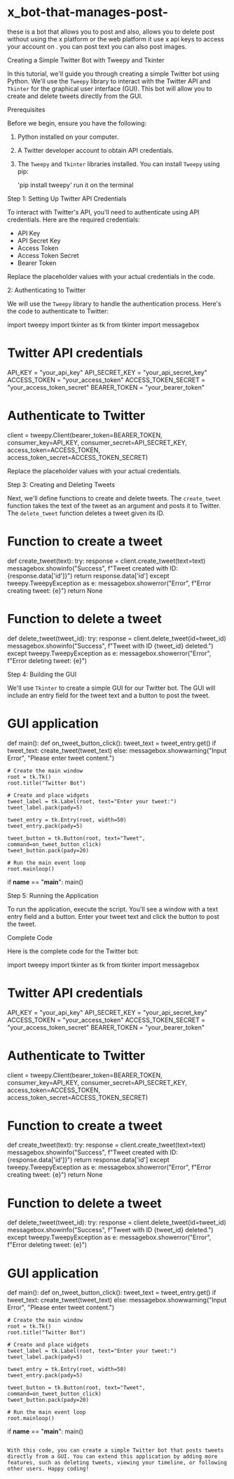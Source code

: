 # x_bot-that-manages-post-
these is a bot that allows you to post and also, allows you to delete post without using the x platform or the web platform it use x api keys to access your account on . you can post text you can also post images.

 Creating a Simple Twitter Bot with Tweepy and Tkinter

In this tutorial, we'll guide you through creating a simple Twitter bot using Python. We'll use the `Tweepy` library to interact with the Twitter API and `Tkinter` for the graphical user interface (GUI). This bot will allow you to create and delete tweets directly from the GUI.

Prerequisites

Before we begin, ensure you have the following:

1. Python installed on your computer.
2. A Twitter developer account to obtain API credentials.
3. The `Tweepy` and `Tkinter` libraries installed. You can install `Tweepy` using pip:
   
    'pip install tweepy'
   run it on the terminal
    

 Step 1: Setting Up Twitter API Credentials

To interact with Twitter's API, you'll need to authenticate using API credentials. Here are the required credentials:

- API Key
- API Secret Key
- Access Token
- Access Token Secret
- Bearer Token

Replace the placeholder values with your actual credentials in the code.

 2: Authenticating to Twitter

We will use the `Tweepy` library to handle the authentication process. Here's the code to authenticate to Twitter:


import tweepy
import tkinter as tk
from tkinter import messagebox

# Twitter API credentials
API_KEY = "your_api_key"
API_SECRET_KEY = "your_api_secret_key"
ACCESS_TOKEN = "your_access_token"
ACCESS_TOKEN_SECRET = "your_access_token_secret"
BEARER_TOKEN = "your_bearer_token"

# Authenticate to Twitter
client = tweepy.Client(bearer_token=BEARER_TOKEN,
                       consumer_key=API_KEY,
                       consumer_secret=API_SECRET_KEY,
                       access_token=ACCESS_TOKEN,
                       access_token_secret=ACCESS_TOKEN_SECRET)


Replace the placeholder values with your actual credentials.

Step 3: Creating and Deleting Tweets

Next, we'll define functions to create and delete tweets. The `create_tweet` function takes the text of the tweet as an argument and posts it to Twitter. The `delete_tweet` function deletes a tweet given its ID.


# Function to create a tweet
def create_tweet(text):
    try:
        response = client.create_tweet(text=text)
        messagebox.showinfo("Success", f"Tweet created with ID: {response.data['id']}")
        return response.data['id']
    except tweepy.TweepyException as e:
        messagebox.showerror("Error", f"Error creating tweet: {e}")
        return None

# Function to delete a tweet
def delete_tweet(tweet_id):
    try:
        response = client.delete_tweet(id=tweet_id)
        messagebox.showinfo("Success", f"Tweet with ID {tweet_id} deleted.")
    except tweepy.TweepyException as e:
        messagebox.showerror("Error", f"Error deleting tweet: {e}")


 Step 4: Building the GUI

We'll use `Tkinter` to create a simple GUI for our Twitter bot. The GUI will include an entry field for the tweet text and a button to post the tweet.


# GUI application
def main():
    def on_tweet_button_click():
        tweet_text = tweet_entry.get()
        if tweet_text:
            create_tweet(tweet_text)
        else:
            messagebox.showwarning("Input Error", "Please enter tweet content.")

    # Create the main window
    root = tk.Tk()
    root.title("Twitter Bot")

    # Create and place widgets
    tweet_label = tk.Label(root, text="Enter your tweet:")
    tweet_label.pack(pady=5)

    tweet_entry = tk.Entry(root, width=50)
    tweet_entry.pack(pady=5)

    tweet_button = tk.Button(root, text="Tweet", command=on_tweet_button_click)
    tweet_button.pack(pady=20)

    # Run the main event loop
    root.mainloop()

if __name__ == "__main__":
    main()


Step 5: Running the Application

To run the application, execute the script. You'll see a window with a text entry field and a button. Enter your tweet text and click the button to post the tweet.

 Complete Code

Here is the complete code for the Twitter bot:


import tweepy
import tkinter as tk
from tkinter import messagebox

# Twitter API credentials
API_KEY = "your_api_key"
API_SECRET_KEY = "your_api_secret_key"
ACCESS_TOKEN = "your_access_token"
ACCESS_TOKEN_SECRET = "your_access_token_secret"
BEARER_TOKEN = "your_bearer_token"

# Authenticate to Twitter
client = tweepy.Client(bearer_token=BEARER_TOKEN,
                       consumer_key=API_KEY,
                       consumer_secret=API_SECRET_KEY,
                       access_token=ACCESS_TOKEN,
                       access_token_secret=ACCESS_TOKEN_SECRET)

# Function to create a tweet
def create_tweet(text):
    try:
        response = client.create_tweet(text=text)
        messagebox.showinfo("Success", f"Tweet created with ID: {response.data['id']}")
        return response.data['id']
    except tweepy.TweepyException as e:
        messagebox.showerror("Error", f"Error creating tweet: {e}")
        return None

# Function to delete a tweet
def delete_tweet(tweet_id):
    try:
        response = client.delete_tweet(id=tweet_id)
        messagebox.showinfo("Success", f"Tweet with ID {tweet_id} deleted.")
    except tweepy.TweepyException as e:
        messagebox.showerror("Error", f"Error deleting tweet: {e}")

# GUI application
def main():
    def on_tweet_button_click():
        tweet_text = tweet_entry.get()
        if tweet_text:
            create_tweet(tweet_text)
        else:
            messagebox.showwarning("Input Error", "Please enter tweet content.")

    # Create the main window
    root = tk.Tk()
    root.title("Twitter Bot")

    # Create and place widgets
    tweet_label = tk.Label(root, text="Enter your tweet:")
    tweet_label.pack(pady=5)

    tweet_entry = tk.Entry(root, width=50)
    tweet_entry.pack(pady=5)

    tweet_button = tk.Button(root, text="Tweet", command=on_tweet_button_click)
    tweet_button.pack(pady=20)

    # Run the main event loop
    root.mainloop()

if __name__ == "__main__":
    main()
```

With this code, you can create a simple Twitter bot that posts tweets directly from a GUI. You can extend this application by adding more features, such as deleting tweets, viewing your timeline, or following other users. Happy coding!
